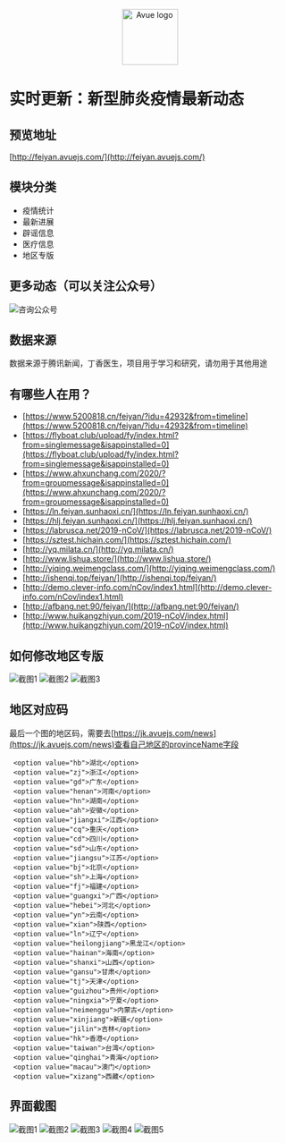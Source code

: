 <p align="center"><a href="https://avuejs.com" target="_blank" rel="noopener noreferrer"><img width="100" src="https://avuejs.com/images/logo-bg.jpg" alt="Avue logo"></a></p>

# 实时更新：新型肺炎疫情最新动态

## 预览地址
[http://feiyan.avuejs.com/](http://feiyan.avuejs.com/)


## 模块分类
- 疫情统计
- 最新进展
- 辟谣信息
- 医疗信息
- 地区专版

## 更多动态（可以关注公众号）

![咨询公众号](https://gitee.com/smallweigit/feiyan/raw/master/img/wechat.jpg)

## 数据来源
数据来源于腾讯新闻，丁香医生，项目用于学习和研究，请勿用于其他用途

## 有哪些人在用？
- [https://www.5200818.cn/feiyan/?idu=42932&from=timeline](https://www.5200818.cn/feiyan/?idu=42932&from=timeline)
- [https://flyboat.club/upload/fy/index.html?from=singlemessage&isappinstalled=0](https://flyboat.club/upload/fy/index.html?from=singlemessage&isappinstalled=0)
- [https://www.ahxunchang.com/2020/?from=groupmessage&isappinstalled=0](https://www.ahxunchang.com/2020/?from=groupmessage&isappinstalled=0)
- [https://ln.feiyan.sunhaoxi.cn/](https://ln.feiyan.sunhaoxi.cn/)
- [https://hlj.feiyan.sunhaoxi.cn/](https://hlj.feiyan.sunhaoxi.cn/)
- [https://labrusca.net/2019-nCoV/](https://labrusca.net/2019-nCoV/)
- [https://sztest.hichain.com/](https://sztest.hichain.com/)
- [http://yq.milata.cn/](http://yq.milata.cn/)
- [http://www.lishua.store/](http://www.lishua.store/)
- [http://yiqing.weimengclass.com/](http://yiqing.weimengclass.com/)
- [http://ishenqi.top/feiyan/](http://ishenqi.top/feiyan/)
- [http://demo.clever-info.com/nCov/index1.html](http://demo.clever-info.com/nCov/index1.html)
- [http://afbang.net:90/feiyan/](http://afbang.net:90/feiyan/)
- [http://www.huikangzhiyun.com/2019-nCoV/index.html](http://www.huikangzhiyun.com/2019-nCoV/index.html)
## 如何修改地区专版
 ![截图1](https://gitee.com/smallweigit/feiyan/raw/master/img/area1.png)
 ![截图2](https://gitee.com/smallweigit/feiyan/raw/master/img/area2.png)
 ![截图3](https://gitee.com/smallweigit/feiyan/raw/master/img/area3.png)
 
## 地区对应码
最后一个图的地区码，需要去[https://jk.avuejs.com/news](https://jk.avuejs.com/news)查看自己地区的provinceName字段
```
 <option value="hb">湖北</option>
 <option value="zj">浙江</option>
 <option value="gd">广东</option>
 <option value="henan">河南</option>
 <option value="hn">湖南</option>
 <option value="ah">安徽</option>
 <option value="jiangxi">江西</option>
 <option value="cq">重庆</option>
 <option value="cd">四川</option>
 <option value="sd">山东</option>
 <option value="jiangsu">江苏</option>
 <option value="bj">北京</option>
 <option value="sh">上海</option>
 <option value="fj">福建</option>
 <option value="guangxi">广西</option>
 <option value="hebei">河北</option>
 <option value="yn">云南</option>
 <option value="xian">陕西</option>
 <option value="ln">辽宁</option>
 <option value="heilongjiang">黑龙江</option>
 <option value="hainan">海南</option>
 <option value="shanxi">山西</option>
 <option value="gansu">甘肃</option>
 <option value="tj">天津</option>
 <option value="guizhou">贵州</option>
 <option value="ningxia">宁夏</option>
 <option value="neimenggu">内蒙古</option>
 <option value="xinjiang">新疆</option>
 <option value="jilin">吉林</option>
 <option value="hk">香港</option>
 <option value="taiwan">台湾</option>
 <option value="qinghai">青海</option>
 <option value="macau">澳门</option>
 <option value="xizang">西藏</option>
 ```
 
## 界面截图
![截图1](https://gitee.com/smallweigit/feiyan/raw/master/img/temp1.png)
![截图2](https://gitee.com/smallweigit/feiyan/raw/master/img/temp2.png)
![截图3](https://gitee.com/smallweigit/feiyan/raw/master/img/temp3.png)
![截图4](https://gitee.com/smallweigit/feiyan/raw/master/img/temp4.png)
![截图5](https://gitee.com/smallweigit/feiyan/raw/master/img/temp5.png)